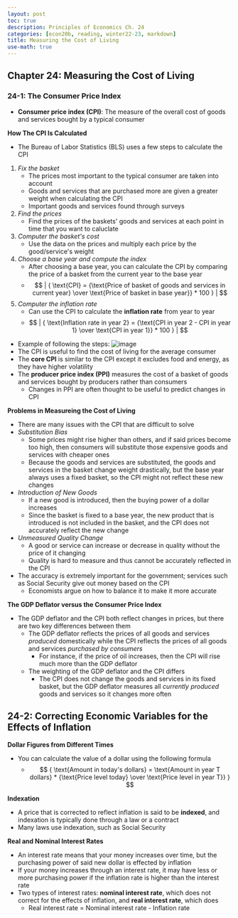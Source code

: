 ```yaml
---
layout: post
toc: true
description: Principles of Economics Ch. 24
categories: [econ20b, reading, winter22-23, markdown]
title: Measuring the Cost of Living
use-math: true
---
```


## Chapter 24: Measuring the Cost of Living

### 24-1: The Consumer Price Index

- **Consumer price index (CPI)**: The measure of the overall cost of goods and services bought by a typical consumer

**How The CPI Is Calculated**

- The Bureau of Labor Statistics (BLS) uses a few steps to calculate the CPI
1. *Fix the basket*
    - The prices most important to the typical consumer are taken into account
    - Goods and services that are purchased more are given a greater weight when calculating the CPI
    - Important goods and services found through surveys
2. *Find the prices*
    - Find the prices of the baskets' goods and services at each point in time that you want to caluclate
3. *Computer the basket's cost*
    - Use the data on the prices and multiply each price by the good/service's weight
4. *Choose a base year and compute the index*
    - After choosing a base year, you can calculate the CPI by comparing the price of a basket from the current year to the base year
    - $$ | { \text{CPI} = {\text{Price of basket of goods and services in current year} \over \text{Price of basket in base year}} * 100 } | $$
5. *Computer the inflation rate*
    - Can use the CPI to calculate the **inflation rate** from year to year
    - $$ | { \text{Inflation rate in year 2} = {\text{CPI in year 2 - CPI in year 1} \over \text{CPI in year 1}} * 100 } | $$
- Example of following the steps: ![image](https://user-images.githubusercontent.com/54915685/213329728-bc6f12b1-6042-4648-b0dd-1a3c1710890b.png)
- The CPI is useful to find the cost of living for the average consumer
- The **core CPI** is similar to the CPI except it excludes food and energy, as they have higher volatility
- The **producer price index (PPI)** measures the cost of a basket of goods and services bought by producers rather than consumers
    - Changes in PPI are often thought to be useful to predict changes in CPI

**Problems in Measureing the Cost of Living**

- There are many issues with the CPI that are difficult to solve
- *Substitution Bias*
    - Some prices might rise higher than others, and if said prices become too high, then consumers will substitute those expensive goods and services with cheaper ones
    - Because the goods and services are substituted, the goods and services in the basket change weight drastically, but the base year always uses a fixed basket, so the CPI might not reflect these new changes
- *Introduction of New Goods*
    - If a new good is introduced, then the buying power of a dollar increases
    - Since the basket is fixed to a base year, the new product that is introduced is not included in the basket, and the CPI does not accurately reflect the new change
- *Unmeasured Quality Change*
    - A good or service can increase or decrease in quality without the price of it changing
    - Quality is hard to measure and thus cannot be accurately reflected in the CPI
- The accuracy is extremely important for the government; services such as Social Security give out money based on the CPI
    - Economists argue on how to balance it to make it more accurate

**The GDP Deflator versus the Consumer Price Index**

- The GDP deflator and the CPI both reflect changes in prices, but there are two key differences between them
    - The GDP deflator reflects the prices of all goods and services *produced* domestically while the CPI reflects the prices of all goods and services *purchased by consumers*
        - For instance, if the price of oil increases, then the CPI will rise much more than the GDP deflator
    - The weighting of the GDP deflator and the CPI differs
        - The CPI does not change the goods and services in its fixed basket, but the GDP deflator measures all *currently produced* goods and services so it changes more often

## 24-2: Correcting Economic Variables for the Effects of Inflation

**Dollar Figures from Different Times**
- You can calculate the value of a dollar using the following formula
    - $$ { \text{Amount in today's dollars} = \text{Amount in year T dollars} * {\text{Price level today} \over \text{Price level in year T}} } $$

**Indexation**
- A price that is corrected to reflect inflation is said to be **indexed**, and indexation is typically done through a law or a contract
- Many laws use indexation, such as Social Security

**Real and Nominal Interest Rates**
- An interest rate means that your money increases over time, but the purchasing power of said new dollar is effected by inflation
- If your money increases through an interest rate, it may have less or more purchasing power if the inflation rate is higher than the interest rate
- Two types of interest rates: **nominal interest rate**, which does not correct for the effects of inflation, and **real interest rate**, which does
    - Real interest rate = Nominal interest rate - Inflation rate